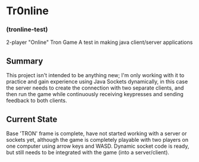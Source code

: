 # Tr0nline
### (tronline-test)
2-player "Online" Tron Game
A test in making java client/server applications

## Summary
This project isn't intended to be anything new; I'm only working with it to practice and gain experience using Java Sockets dynamically, in this case the server needs to create the connection with two separate clients, and then run the game while continuously receiving keypresses and sending feedback to both clients.

## Current State
Base 'TRON' frame is complete, have not started working with a server or sockets yet, although the game is completely playable with two players on one computer using arrow keys and WASD. Dynamic socket code is ready, but still needs to be integrated with the game (into a server/client).
